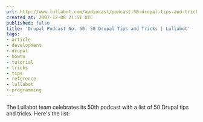 ```yaml
---
url: http://www.lullabot.com/audiocast/podcast-50-drupal-tips-and-tricks
created_at: 2007-12-08 21:51 UTC
published: false
title: 'Drupal Podcast No. 50: 50 Drupal Tips and Tricks | Lullabot'
tags:
- article
- development
- drupal
- howto
- tutorial
- tricks
- tips
- reference
- lullabot
- programming
---
```


The Lullabot team celebrates its 50th podcast with a list of 50 Drupal tips and tricks.
Here's the list:
